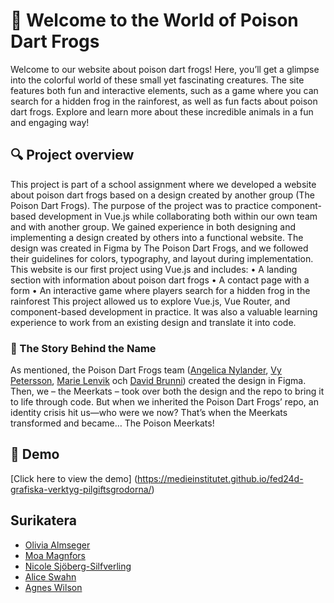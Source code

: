 # 🐸 Welcome to the World of Poison Dart Frogs 
Welcome to our website about poison dart frogs! Here, you’ll get a glimpse into the colorful world of these small yet fascinating creatures. The site features both fun and interactive elements, such as a game where you can search for a hidden frog in the rainforest, as well as fun facts about poison dart frogs. Explore and learn more about these incredible animals in a fun and engaging way!

## 🔍 Project overview
This project is part of a school assignment where we developed a website about poison dart frogs based on a design created by another group (The Poison Dart Frogs). The purpose of the project was to practice component-based development in Vue.js while collaborating both within our own team and with another group. We gained experience in both designing and implementing a design created by others into a functional website.
The design was created in Figma by The Poison Dart Frogs, and we followed their guidelines for colors, typography, and layout during implementation.
This website is our first project using Vue.js and includes:
•	A landing section with information about poison dart frogs
•	A contact page with a form
•	An interactive game where players search for a hidden frog in the rainforest
This project allowed us to explore Vue.js, Vue Router, and component-based development in practice. It was also a valuable learning experience to work from an existing design and translate it into code.

### 📖 The Story Behind the Name
As mentioned, the Poison Dart Frogs team ([Angelica Nylander](https://github.com/angien90), [Vy Petersson](https://github.com/tgvie), [Marie Lenvik](https://github.com/M-Lenvik) och [David Brunni](https://github.com/DavidBrunni)) created the design in Figma. Then, we – the Meerkats – took over both the design and the repo to bring it to life through code.
But when we inherited the Poison Dart Frogs’ repo, an identity crisis hit us—who were we now? That’s when the Meerkats transformed and became… The Poison Meerkats!

## 🎥 Demo 
[Click here to view the demo] (https://medieinstitutet.github.io/fed24d-grafiska-verktyg-pilgiftsgrodorna/)




## Surikatera
- [Olivia Almseger](https://github.com/oliviaalmseger)
- [Moa Magnfors](https://github.com/mainforce)
- [Nicole Sjöberg-Silfverling](https://github.com/nicolesilfverling)
- [Alice Swahn](https://github.com/aliceswahn)
- [Agnes Wilson](https://github.com/agneswilson)
